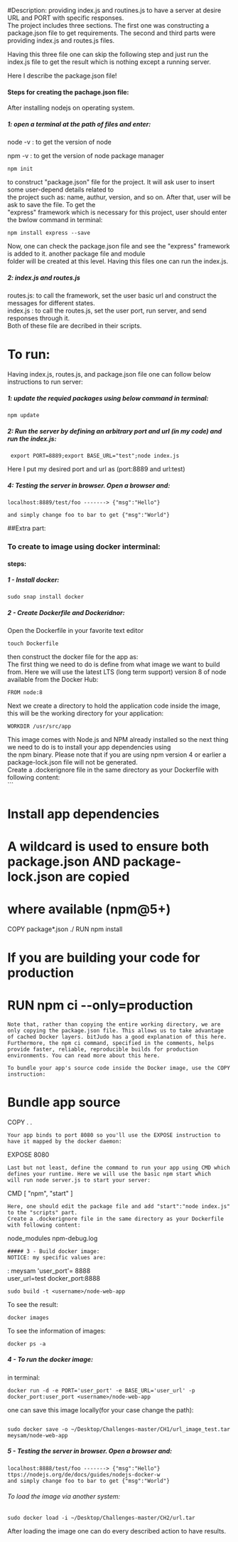 #Description:
providing index.js and routines.js to have a server at desire URL and PORT with specific responses.  
The project includes three sections. The first one was constructing a package.json file to get 
requirements. The second and third parts were providing index.js and routes.js files. 
  
 Having this three file one can skip the following step and just run the index.js file to get the
 result which is nothing except a running server.  
    
Here I describe the package.json file!  

#### Steps for creating the pachage.json file:
After installing nodejs on operating system.  
##### 1: open a terminal at the path of files and enter:  

node -v  : to get the version of node  

npm -v   : to get the version of node package manager 

```
npm init
```
to construct "package.json" file for the project. It will ask user to insert some user-depend details related to  
 the project such as: name, authur, version, and so on. After that, user will be ask to save the file. To get the  
  "express" framework which is necessary for this project, user should enter the bwlow command in terminal:  
```
npm install express --save
```
Now, one can check the package.json file and see the "express" framework is added to it. another package file and module  
folder will be created at this level. Having this files one can run the index.js.  
##### 2: index.js and routes.js
routes.js: to call the framework, set the user basic url and construct the messages for different states.  
index.js : to call the routes.js, set the user port, run server, and send responses through it.  
Both of these file are decribed in their scripts.  

# To run:
Having index.js, routes.js, and package.json file one can follow below instructions to run server:  

##### 1: update the requied packages using below command in terminal:
```
npm update
```
##### 2: Run the server by defining an arbitrary port and url (in my code) and run the index.js:
```
 export PORT=8889;export BASE_URL="test";node index.js   
```
Here I put my desired port and url as (port:8889 and url:test)  
##### 4: Testing the server in browser. Open a browser and:
```
localhost:8889/test/foo -------> {"msg":"Hello"}  

and simply change foo to bar to get {"msg":"World"}
```

##Extra part:

### To create to image using docker interminal:
#### steps:
##### 1 - Install docker:
```
sudo snap install docker
```
##### 2 - Create Dockerfile and Dockeridnor:
Open the Dockerfile in your favorite text editor
```
touch Dockerfile
```
then construct the docker file for the app as:  
The first thing we need to do is define from what image we want to build from. Here we will use the latest LTS (long term support) version 8 of node available from the Docker Hub:  
```
FROM node:8
```
Next we create a directory to hold the application code inside the image, this will be the working directory for your application:  
```
WORKDIR /usr/src/app
```
This image comes with Node.js and NPM already installed so the next thing we need to do is to install your app dependencies using  
the npm binary. Please note that if you are using npm version 4 or earlier a package-lock.json file will not be generated.  
Create a .dockerignore file in the same directory as your Dockerfile with following content:   
‍‍‍‍‍‍‍‍‍‍‍‍‍‍```
# Install app dependencies
# A wildcard is used to ensure both package.json AND package-lock.json are copied
# where available (npm@5+)
COPY package*.json ./
RUN npm install
# If you are building your code for production
# RUN npm ci --only=production
```
Note that, rather than copying the entire working directory, we are only copying the package.json file. This allows us to take advantage  
of cached Docker layers. bitJudo has a good explanation of this here. Furthermore, the npm ci command, specified in the comments, helps  
provide faster, reliable, reproducible builds for production environments. You can read more about this here.  

To bundle your app's source code inside the Docker image, use the COPY instruction:  
```
# Bundle app source
COPY . .
```
Your app binds to port 8080 so you'll use the EXPOSE instruction to have it mapped by the docker daemon:
```
EXPOSE 8080
```
Last but not least, define the command to run your app using CMD which defines your runtime. Here we will use the basic npm start which  
will run node server.js to start your server:
```
CMD [ "npm", "start" ]
```
Here, one should edit the package file and add "start":"node index.js" to the "scripts" part.  
Create a .dockerignore file in the same directory as your Dockerfile with following content:
```
node_modules
npm-debug.log
```  
##### 3 - Build docker image:
NOTICE: my specific values are:  
```
<username>: meysam
'user_port'= 8888  
user_url=test
docker_port:8888

```
sudo build -t <username>/node-web-app   
```               
To see the result:  
```
docker images
```
To see the information of images:  
```
docker ps -a
```
##### 4 - To run the docker image:
in terminal:  
```
docker run -d -e PORT='user_port' -e BASE_URL='user_url' -p docker_port:user_port <username>/node-web-app

```
one can save this image locally(for your case change the path):  
```

sudo docker save -o ~/Desktop/Challenges-master/CH1/url_image_test.tar meysam/node-web-app
```
##### 5 - Testing the server in browser. Open a browser and:
```
localhost:8888/test/foo -------> {"msg":"Hello"}
ttps://nodejs.org/de/docs/guides/nodejs-docker-w
and simply change foo to bar to get {"msg":"World"}  
```
###### To load the image via another system:
```
sudo docker load -i ~/Desktop/Challenges-master/CH2/url.tar
```
After loading the image one can do every described action to have results.